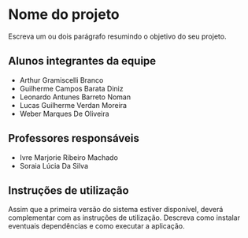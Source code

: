 # Nome do projeto

Escreva um ou dois  parágrafo resumindo o objetivo do seu projeto.

## Alunos integrantes da equipe

* Arthur Gramiscelli Branco
* Guilherme Campos Barata Diniz
* Leonardo Antunes Barreto Noman
* Lucas Guilherme Verdan Moreira
* Weber Marques De Oliveira

## Professores responsáveis

* Ivre Marjorie Ribeiro Machado
* Soraia Lúcia Da Silva

## Instruções de utilização

Assim que a primeira versão do sistema estiver disponível, deverá complementar com as instruções de utilização. Descreva como instalar eventuais dependências e como executar a aplicação.
